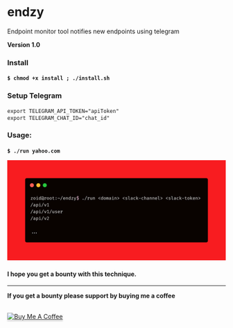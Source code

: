 # endzy
Endpoint monitor tool notifies new endpoints using telegram


**Version 1.0**


### Install

**`$ chmod +x install ; ./install.sh`**

### Setup Telegram



```
export TELEGRAM_API_TOKEN="apiToken"
export TELEGRAM_CHAT_ID="chat_id"
```


### Usage:

**`$ ./run yahoo.com`**

![GitHub Logo](carbon.png)


#### I hope you get a bounty with this technique.
****


**If you get a bounty please support by buying me a coffee**

<br>
<a href="https://www.buymeacoffee.com/krypt0mux" target="_blank"><img src="https://www.buymeacoffee.com/assets/img/custom_images/orange_img.png" alt="Buy Me A Coffee" style="height: 41px !important;width: 174px !important;box-shadow: 0px 3px 2px 0px rgba(190, 190, 190, 0.5) !important;-webkit-box-shadow: 0px 3px 2px 0px rgba(190, 190, 190, 0.5) !important;" ></a>
